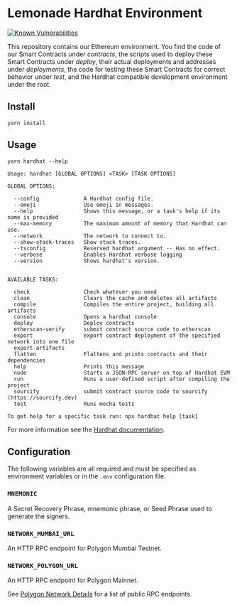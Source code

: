 # Lemonade Hardhat Environment
[![Known Vulnerabilities](https://snyk.io/test/github/lemonadesocial/lemonade-hardhat-environment/badge.svg)](https://snyk.io/test/github/lemonadesocial/lemonade-hardhat-environment)

This repository contains our Ethereum environment. You find the code of our Smart Contracts under *contracts*, the scripts used to deploy these Smart Contracts under *deploy*, their actual deployments and addresses under *deployments*, the code for testing these Smart Contracts for correct behavior under *test*, and the Hardhat compatible development environment under the root.

## Install

```shell
yarn install
```

## Usage

```shell
yarn hardhat --help
```

```
Usage: hardhat [GLOBAL OPTIONS] <TASK> [TASK OPTIONS]

GLOBAL OPTIONS:

  --config              A Hardhat config file.
  --emoji               Use emoji in messages.
  --help                Shows this message, or a task's help if its name is provided
  --max-memory          The maximum amount of memory that Hardhat can use.
  --network             The network to connect to.
  --show-stack-traces   Show stack traces.
  --tsconfig            Reserved hardhat argument -- Has no effect.
  --verbose             Enables Hardhat verbose logging
  --version             Shows hardhat's version.


AVAILABLE TASKS:

  check                 Check whatever you need
  clean                 Clears the cache and deletes all artifacts
  compile               Compiles the entire project, building all artifacts
  console               Opens a hardhat console
  deploy                Deploy contracts
  etherscan-verify      submit contract source code to etherscan
  export                export contract deployment of the specified network into one file
  export-artifacts
  flatten               Flattens and prints contracts and their dependencies
  help                  Prints this message
  node                  Starts a JSON-RPC server on top of Hardhat EVM
  run                   Runs a user-defined script after compiling the project
  sourcify              submit contract source code to sourcify (https://sourcify.dev)
  test                  Runs mocha tests

To get help for a specific task run: npx hardhat help [task]
```

For more information see the [Hardhat documentation](https://hardhat.org/getting-started/).

## Configuration

The following variables are all required and must be specified as environment variables or in the `.env` configuration file.

### `MNEMONIC`

A Secret Recovery Phrase, mnemonic phrase, or Seed Phrase used to generate the signers.

### `NETWORK_MUMBAI_URL`

An HTTP RPC endpoint for Polygon Mumbai Testnet.

### `NETWORK_POLYGON_URL`

An HTTP RPC endpoint for Polygon Mainnet.

See [Polygon Network Details](https://docs.polygon.technology/docs/develop/network-details/network/) for a list of public RPC endpoints.
